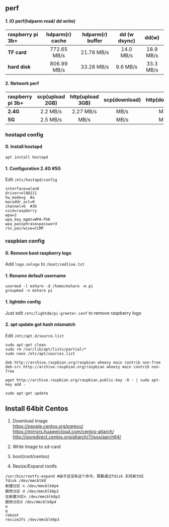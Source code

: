 
## perf
#### 1. IO perf(hdparm read/ dd write)
| raspberry pi 3b+ | hdparm(r) cache | hdparm(r) buffer | dd (w dsync) |    dd(w)  |
| :--------------- | :--------------:| :---------------:|:------------:|:---------:|
| **TF card**      |    772.65 MB/s  |    21.78 MB/s    |  14.0 MB/s   | 18.9 MB/s |
| **hard disk**    |    806.99 MB/s  |    33.28 MB/s    |  9.6 MB/s    | 33.3 MB/s |

#### 2. Network perf
| raspberry pi 3b+ | scp(upload 2GB) | http(upload 3GB) | scp(download) | http(download)|
| :--------------- | :--------------:| :---------------:|:------------:|:---------:|
| **2.4G**         |     2.2 MB/s    |    2.27  MB/s    |     MB/s     |    MB/s   |
| **5G**           |     2.5 MB/s    |          MB/s    |     MB/s     |    MB/s   |

### hostapd config
#### 0. Install hostapd
`apt install hostapd`
#### 1. Configuration 2.4G #5G
Edit `/etc/hostapd/config`
```
interface=wlan0
driver=nl80211
hw_mode=g  #a
macaddr_acl=0
channel=6  #36
ssid=raspberry
wpa=2
wpa_key_mgmt=WPA-PSK
wpa_passphrase=password
rsn_pairwise=CCMP
```

### raspbian config
#### 0. Remove boot raspberry logo
Add `logo.nologo` to `/boot/cmdline.txt`
#### 1. Rename default username
```
usermod -l mshare -d /home/mshare -m pi
groupmod -n mshare pi
```
#### 1. lightdm config
Just edit `/etc/lightdm/pi-greeter.conf` to remove raspberry logo  
#### 2. apt update got hash mismatch
Edit `/etc/apt.d/source.list`
```
sudo apt-get clean
sudo rm /var/lib/apt/lists/partial/*
sudo nano /etc/apt/sources.list

deb http://archive.raspbian.org/raspbian wheezy main contrib non-free
deb-src http://archive.raspbian.org/raspbian wheezy main contrib non-free

wget http://archive.raspbian.org/raspbian.public.key -O - | sudo apt-key add -

sudo apt-get update
```

## Install 64bit Centos
  1. Download Image  
  https://people.centos.org/pgreco/  
  https://mirrors.huaweicloud.com/centos-altarch/  
  http://isoredirect.centos.org/altarch/7/isos/aarch64/  
  
  2. Write Image to sd-card
  3. boot(root/centos)
  4. Resize/Expand rootfs
  ```
  /usr/bin/rootfs-expand #由于还没有这个命令，需要通过fdisk 实现新分区
  fdisk /dev/mmcblk0
  新建分区 n /dev/mmcblk0p4
  删除分区 d /dev/mmcblk0p3
  在新建分区n /dev/mmcblk0p3
  删除分区d /dev/mmcblk0p4
  w
  q
  reboot
  resize2fs /dev/mmcblk0p3
  ```
